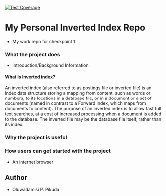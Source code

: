 [![Test Coverage](https://codeclimate.com/github/andela-opikuda/Invertedindex/badges/coverage.svg)](https://codeclimate.com/github/andela-opikuda/Invertedindex/coverage)

# My Personal Inverted Index Repo
- My work repo for checkpoint 1

### What the project does
- Introduction/Background Information

#### What Is Inverted index?

An inverted index (also referred to as postings file or inverted file) is an index data structure storing a mapping from content, such as words or numbers, to its locations in a database file, or in a document or a set of documents (named in contrast to a Forward Index, which maps from documents to content). The purpose of an inverted index is to allow fast full text searches, at a cost of increased processing when a document is added to the database. The inverted file may be the database file itself, rather than its index.

<!-- - Features -->

### Why the project is useful



### How users can get started with the project
- An internet browser


## Author

- Oluwadamisi P. Pikuda